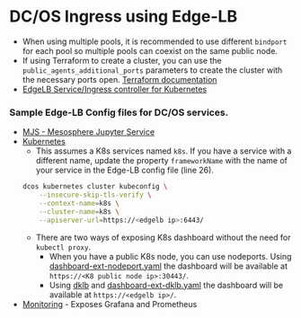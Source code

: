 # DC/OS Ingress using Edge-LB

- When using multiple pools, it is recommended to use different `bindport` for each pool so multiple pools can coexist on the same public node.
- If using Terraform to create a cluster, you can use the `public_agents_additional_ports` parameters to create the cluster with the necessary ports open. [Terraform documentation](https://registry.terraform.io/modules/dcos-terraform/dcos/aws/0.1.7?tab=inputs)
- [EdgeLB Service/Ingress controller for Kubernetes](https://github.com/mesosphere/dklb)


### Sample Edge-LB Config files for DC/OS services.

- [MJS - Mesosphere Jupyter Service](jupyterlab-edgelb.json)
- [Kubernetes](k8s-edgelb.json)
  - This assumes a K8s services named `k8s`.  If you have a service with a different name, update the property `frameworkName` with the name of your service in the Edge-LB config file (line 26).
   ```bash
   dcos kubernetes cluster kubeconfig \
       --insecure-skip-tls-verify \
       --context-name=k8s \
       --cluster-name=k8s \
       --apiserver-url=https://<edgelb ip>:6443/
   ```
  - There are two ways of exposing K8s dashboard without the need for `kubectl proxy`.
    - When you have a public K8s node, you can use nodeports.  Using [dashboard-ext-nodeport.yaml](dashboard-ext-nodeport.yaml) the dashboard will be available at `https://<K8 public node ip>:30443/`.
    - Using [dklb](https://github.com/mesosphere/dklb) and  [dashboard-ext-dklb.yaml](dashboard-ext-dklb.yaml) the dashboard will be available at `https://<edgelb ip>/`.
- [Monitoring](monitoring-edgelb.json) - Exposes Grafana and Prometheus
  




